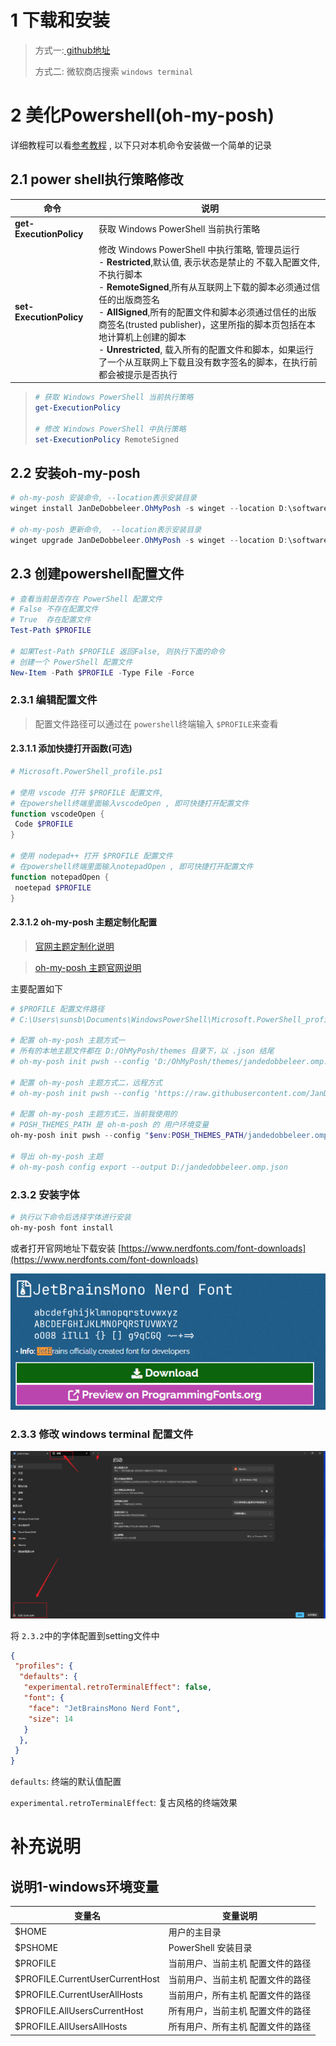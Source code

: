 # 1 下载和安装

> 方式一:[ github地址](https://github.com/microsoft/terminal)
>
> 方式二: 微软商店搜索 `windows terminal`

# 2 美化Powershell(oh-my-posh)

详细教程可以看[参考教程](https://mdnice.com/writing/b8671c3d1e0c4c72ac98a54b64f067bc) , 以下只对本机命令安装做一个简单的记录

## 2.1 power shell执行策略修改

| 命令                          | 说明                                                                                                                                                                                                                                                                                                                                                                                                                                                                                               |
| ----------------------------- | -------------------------------------------------------------------------------------------------------------------------------------------------------------------------------------------------------------------------------------------------------------------------------------------------------------------------------------------------------------------------------------------------------------------------------------------------------------------------------------------------- |
| **get-ExecutionPolicy** | 获取 Windows PowerShell 当前执行策略                                                                                                                                                                                                                                                                                                                                                                                                                                                               |
| **set-ExecutionPolicy** | 修改 Windows PowerShell 中执行策略, 管理员运行<br />- **Restricted**,默认值, 表示状态是禁止的 不载入配置文件, 不执行脚本<br />- **RemoteSigned**,所有从互联网上下载的脚本必须通过信任的出版商签名<br />- **AllSigned**,所有的配置文件和脚本必须通过信任的出版商签名(trusted publisher)，这里所指的脚本页包括在本地计算机上创建的脚本<br />- **Unrestricted**, 载入所有的配置文件和脚本，如果运行了一个从互联网上下载且没有数字签名的脚本，在执行前都会被提示是否执行 |

> ```powershell
> # 获取 Windows PowerShell 当前执行策略
> get-ExecutionPolicy
>
> # 修改 Windows PowerShell 中执行策略
> set-ExecutionPolicy RemoteSigned
> ```

## 2.2 安装oh-my-posh

```powershell
# oh-my-posh 安装命令, --location表示安装目录
winget install JanDeDobbeleer.OhMyPosh -s winget --location D:\software\OhMyPosh

# oh-my-posh 更新命令,  --location表示安装目录
winget upgrade JanDeDobbeleer.OhMyPosh -s winget --location D:\software\OhMyPosh
```

## 2.3 创建powershell配置文件

```powershell
# 查看当前是否存在 PowerShell 配置文件
# False 不存在配置文件
# True  存在配置文件
Test-Path $PROFILE

# 如果Test-Path $PROFILE 返回False, 则执行下面的命令
# 创建一个 PowerShell 配置文件
New-Item -Path $PROFILE -Type File -Force
```

### 2.3.1 编辑配置文件

> 配置文件路径可以通过在 `powershell`终端输入 `$PROFILE`来查看

#### 2.3.1.1 添加快捷打开函数(可选)

```powershell
# Microsoft.PowerShell_profile.ps1

# 使用 vscode 打开 $PROFILE 配置文件,  
# 在powershell终端里面输入vscodeOpen , 即可快捷打开配置文件
function vscodeOpen {
 Code $PROFILE
}

# 使用 nodepad++ 打开 $PROFILE 配置文件
# 在powershell终端里面输入notepadOpen , 即可快捷打开配置文件
function notepadOpen {
 noetepad $PROFILE
}
```

#### 2.3.1.2 oh-my-posh 主题定制化配置

> [官网主题定制化说明](https://ohmyposh.dev/docs/installation/customize)

> [oh-my-posh 主题官网说明](https://ohmyposh.dev/docs/themes)

主要配置如下

```powershell
# $PROFILE 配置文件路径
# C:\Users\sunsb\Documents\WindowsPowerShell\Microsoft.PowerShell_profile.ps1

# 配置 oh-my-posh 主题方式一
# 所有的本地主题文件都在 D:/OhMyPosh/themes 目录下，以 .json 结尾
# oh-my-posh init pwsh --config 'D:/OhMyPosh/themes/jandedobbeleer.omp.json' | Invoke-Expression

# 配置 oh-my-posh 主题方式二，远程方式
# oh-my-posh init pwsh --config 'https://raw.githubusercontent.com/JanDeDobbeleer/oh-my-posh/main/themes/jandedobbeleer.omp.json' | Invoke-Expression

# 配置 oh-my-posh 主题方式三，当前我使用的
# POSH_THEMES_PATH 是 oh-m-posh 的 用户环境变量
oh-my-posh init pwsh --config "$env:POSH_THEMES_PATH/jandedobbeleer.omp.json" | Invoke-Expression

# 导出 oh-my-posh 主题
# oh-my-posh config export --output D:/jandedobbeleer.omp.json
```

### 2.3.2 安装字体

```powershell
# 执行以下命令后选择字体进行安装
oh-my-posh font install
```

或者打开官网地址下载安装 [https://www.nerdfonts.com/font-downloads](https://www.nerdfonts.com/font-downloads)

![1688367217706](./image/1.windows-terminal说明/字体下载样例.png)

### 2.3.3 修改 windows terminal 配置文件

![1688366876610](./image/1.windows-terminal说明/setting.png)

将 `2.3.2`中的字体配置到setting文件中

```json
{
 "profiles": {
  "defaults": {
   "experimental.retroTerminalEffect": false,
   "font": {
    "face": "JetBrainsMono Nerd Font",
    "size": 14
   }
  },
 }
}
```

`defaults`: 终端的默认值配置

`experimental.retroTerminalEffect`: 复古风格的终端效果

# 补充说明

## 说明1-windows环境变量

| 变量名                          | 变量说明                          |
| ------------------------------- | --------------------------------- |
| $HOME                           | 用户的主目录                      |
| $PSHOME                         | PowerShell 安装目录               |
| $PROFILE                        | 当前用户、当前主机 配置文件的路径 |
| $PROFILE.CurrentUserCurrentHost | 当前用户、当前主机 配置文件的路径 |
| $PROFILE.CurrentUserAllHosts    | 当前用户，所有主机 配置文件的路径 |
| $PROFILE.AllUsersCurrentHost    | 所有用户，当前主机 配置文件的路径 |
| $PROFILE.AllUsersAllHosts       | 所有用户、所有主机 配置文件的路径 |
